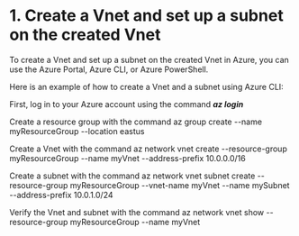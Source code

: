 # 1. Create a Vnet and set up a subnet on the created Vnet

To create a Vnet and set up a subnet on the created Vnet in Azure, you can use the Azure Portal, Azure CLI, or Azure PowerShell.

Here is an example of how to create a Vnet and a subnet using Azure CLI:

First, log in to your Azure account using the command **_az login_**

Create a resource group with the command az group create --name myResourceGroup --location eastus

Create a Vnet with the command az network vnet create --resource-group myResourceGroup --name myVnet --address-prefix 10.0.0.0/16

Create a subnet with the command az network vnet subnet create --resource-group myResourceGroup --vnet-name myVnet --name mySubnet --address-prefix 10.0.1.0/24

Verify the Vnet and subnet with the command az network vnet show --resource-group myResourceGroup --name myVnet
